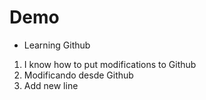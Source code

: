 # Demo

- Learning Github

1. I know how to put modifications to Github
2. Modificando desde Github
3. Add new line
